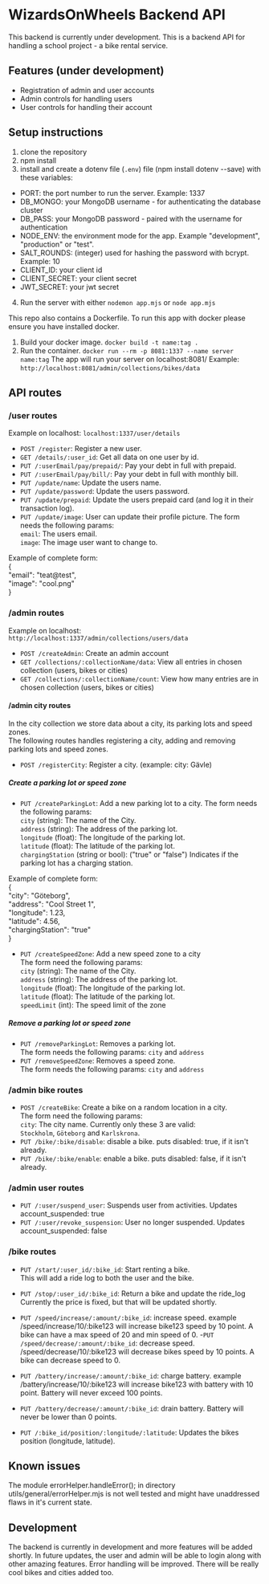# WizardsOnWheels Backend API
This backend is currently under development.
This is a backend API for handling a school project - a bike rental service.

## Features (under development)
- Registration of admin and user accounts
- Admin controls for handling users
- User controls for handling their account

## Setup instructions
1. clone the repository
2. npm install
3. install and create a dotenv file (`.env`) file (npm install dotenv --save) with these variables:
- PORT: the port number to run the server. Example: 1337
- DB_MONGO: your MongoDB username - for authenticating the database cluster
- DB_PASS: your MongoDB password - paired with the username for authentication
- NODE_ENV: the environment mode for the app. Example "development", "production" or "test".
- SALT_ROUNDS: (integer) used for hashing the password with bcrypt. Example: 10
- CLIENT_ID: your client id
- CLIENT_SECRET: your client secret
- JWT_SECRET: your jwt secret
4. Run the server with either `nodemon app.mjs` or `node app.mjs`

This repo also contains a Dockerfile.
To run this app with docker please ensure you have installed docker.

1. Build your docker image. `docker build -t name:tag .`
2. Run the container. `docker run --rm -p 8081:1337 --name server name:tag`
The app will run your server on localhost:8081/
Example: `http://localhost:8081/admin/collections/bikes/data`

## API routes
### /user routes
Example on localhost: `localhost:1337/user/details`
- `POST /register`: Register a new user.
- `GET /details/:user_id`: Get all data on one user by id.
- `PUT /:userEmail/pay/prepaid/`: Pay your debt in full with prepaid.
- `PUT /:userEmail/pay/bill/`: Pay your debt in full with monthly bill.
- `PUT /update/name`: Update the users name.
- `PUT /update/password`: Update the users password.
- `PUT /update/prepaid`: Update the users prepaid card (and log it in their transaction log).
- `PUT /update/image`: User can update their profile picture.
The form needs the following params:  
`email`: The users email.  
`image`: The image user want to change to.  

Example of complete form:  
{  
  "email": "teat@test",  
  "image": "cool.png"  
}  

### /admin routes
Example on localhost: `http://localhost:1337/admin/collections/users/data`
- `POST /createAdmin`: Create an admin account
- `GET /collections/:collectionName/data`: View all entries in chosen collection (users, bikes or cities)
- `GET /collections/:collectionName/count`: View how many entries are in chosen collection (users, bikes or cities)

#### /admin city routes  
In the city collection we store data about a city, its parking lots and speed zones.  
The following routes handles registering a city, adding and removing parking lots and speed zones.  

- `POST /registerCity`: Register a city. (example: city: Gävle)  
  
##### Create a parking lot or speed zone
- `PUT /createParkingLot`: Add a new parking lot to a city. 
The form needs the following params:  
`city` (string): The name of the City.  
`address` (string): The address of the parking lot.  
`longitude` (float): The longitude of the parking lot.  
`latitude` (float): The latitude of the parking lot.  
`chargingStation` (string or bool): ("true" or "false") Indicates if the parking lot has a charging station.  

Example of complete form:  
{  
  "city": "Göteborg",  
  "address": "Cool Street 1",  
  "longitude": 1.23,  
  "latitude": 4.56,  
  "chargingStation": "true"  
}

- `PUT /createSpeedZone`: Add a new speed zone to a city  
The form need the following params:  
`city` (string): The name of the City.  
`address` (string): The address of the parking lot.  
`longitude` (float): The longitude of the parking lot.  
`latitude` (float): The latitude of the parking lot.  
`speedLimit` (int): The speed limit of the zone  
  
##### Remove a parking lot or speed zone
- `PUT /removeParkingLot`: Removes a parking lot.  
The form needs the following params: `city` and `address`
- `PUT /removeSpeedZone`: Removes a speed zone.  
The form needs the following params: `city` and `address`

### /admin bike routes  
- `POST /createBike`: Create a bike on a random location in a city.  
The form need the following params:  
`city`: The city name. Currently only these 3 are valid:  
`Stockholm`, `Göteborg` and `Karlskrona`.
- `PUT /bike/:bike/disable`: disable a bike. puts disabled: true, if it isn't already.
- `PUT /bike/:bike/enable`: enable a bike. puts disabled: false, if it isn't already.

### /admin user routes  
- `PUT /:user/suspend_user`: Suspends user from activities. Updates account_suspended: true
- `PUT /:user/revoke_suspension`: User no longer suspended. Updates account_suspended: false

### /bike routes
- `PUT /start/:user_id/:bike_id`: Start renting a bike.  
This will add a ride log to both the user and the bike.
- `PUT /stop/:user_id/:bike_id`: Return a bike and update the ride_log  
Currently the price is fixed, but that will be updated shortly.

- `PUT /speed/increase/:amount/:bike_id`: increase speed. example /speed/increase/10/:bike123 will increase bike123 speed by 10 point. A bike can have a max speed of 20 and min speed of 0.
-`PUT /speed/decrease/:amount/:bike_id`: decrease speed. /speed/decrease/10/:bike123 will decrease bikes speed by 10 points. A bike can decrease speed to 0.

- `PUT /battery/increase/:amount/:bike_id`: charge battery. example /battery/increase/10/:bike123 will increase bike123 with battery with 10 point. Battery will never exceed 100 points.
- `PUT /battery/decrease/:amount/:bike_id`: drain battery. Battery will never be lower than 0 points.

- `PUT /:bike_id/position/:longitude/:latitude`: Updates the bikes position (longitude, latitude).

## Known issues
The module errorHelper.handleError(); in directory utils/general/errorHelper.mjs is not well tested and might have unaddressed flaws in it's current state.

## Development
The backend is currently in development and more features will be added shortly.
In future updates, the user and admin will be able to login along with other amazing features. Error handling will be improved.
There will be really cool bikes and cities added too.